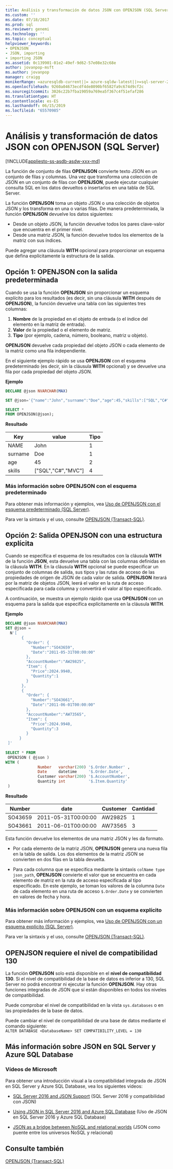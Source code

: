 ```yaml
---
title: Análisis y transformación de datos JSON con OPENJSON (SQL Server) | Microsoft Docs
ms.custom: ''
ms.date: 07/18/2017
ms.prod: sql
ms.reviewer: genemi
ms.technology: ''
ms.topic: conceptual
helpviewer_keywords:
- OPENJSON
- JSON, importing
- importing JSON
ms.assetid: 0c139901-01e2-49ef-9d62-57e08e32c68e
author: jovanpop-msft
ms.author: jovanpop
manager: craigg
monikerRange: =azuresqldb-current||= azure-sqldw-latest||>=sql-server-2016||=sqlallproducts-allversions||>=sql-server-linux-2017||=azuresqldb-mi-current
ms.openlocfilehash: 9260a04673ecdf4de8090bf6582fa9c674d9cf2c
ms.sourcegitcommit: 3026c22b7fba19059a769ea5f367c4f51efaf286
ms.translationtype: HT
ms.contentlocale: es-ES
ms.lasthandoff: 06/15/2019
ms.locfileid: "65570985"
---
```

# <a name="parse-and-transform-json-data-with-openjson-sql-server"></a>Análisis y transformación de datos JSON con OPENJSON (SQL Server)
[!INCLUDE[appliesto-ss-asdb-asdw-xxx-md](../../includes/appliesto-ss-asdb-asdw-xxx-md.md)]

La función de conjunto de filas **OPENJSON** convierte texto JSON en un conjunto de filas y columnas. Una vez que transforma una colección de JSON en un conjunto de filas con **OPENJSON**, puede ejecutar cualquier consulta SQL en los datos devueltos o insertarlos en una tabla de SQL Server. 
  
La función **OPENJSON** toma un objeto JSON o una colección de objetos JSON y los transforma en una o varias filas. De manera predeterminada, la función **OPENJSON** devuelve los datos siguientes:
-   Desde un objeto JSON, la función devuelve todos los pares clave-valor que encuentra en el primer nivel.
-   Desde una matriz JSON, la función devuelve todos los elementos de la matriz con sus índices.  

Puede agregar una cláusula **WITH** opcional para proporcionar un esquema que defina explícitamente la estructura de la salida.  
  
## <a name="option-1---openjson-with-the-default-output"></a>Opción 1: OPENJSON con la salida predeterminada
Cuando se usa la función **OPENJSON** sin proporcionar un esquema explícito para los resultados (es decir, sin una cláusula **WITH** después de **OPENJSON**), la función devuelve una tabla con las siguientes tres columnas:
1.  **Nombre** de la propiedad en el objeto de entrada (o el índice del elemento en la matriz de entrada).
2.  **Valor** de la propiedad o el elemento de matriz.
3.  **Tipo** (por ejemplo, cadena, número, booleano, matriz u objeto).

**OPENJSON** devuelve cada propiedad del objeto JSON o cada elemento de la matriz como una fila independiente.  

En el siguiente ejemplo rápido se usa **OPENJSON** con el esquema predeterminado (es decir, sin la cláusula **WITH** opcional) y se devuelve una fila por cada propiedad del objeto JSON.  

**Ejemplo**

```sql
DECLARE @json NVARCHAR(MAX)

SET @json='{"name":"John","surname":"Doe","age":45,"skills":["SQL","C#","MVC"]}';

SELECT *
FROM OPENJSON(@json);
```  
  
**Resultado**
  
|Key|value|Tipo|  
|---------|-----------|----------|  
|NAME|John|1|  
|surname|Doe|1|  
|age|45|2|  
|skills|["SQL","C#","MVC"]|4|

### <a name="more-info-about-openjson-with-the-default-schema"></a>Más información sobre OPENJSON con el esquema predeterminado

Para obtener más información y ejemplos, vea [Uso de OPENJSON con el esquema predeterminado &#40;SQL Server&#41;](../../relational-databases/json/use-openjson-with-the-default-schema-sql-server.md).

Para ver la sintaxis y el uso, consulte [OPENJSON &#40;Transact-SQL&#41;](../../t-sql/functions/openjson-transact-sql.md). 

## <a name="option-2---openjson-output-with-an-explicit-structure"></a>Opción 2: Salida OPENJSON con una estructura explícita

Cuando se especifica el esquema de los resultados con la cláusula **WITH** de la función **JSON**, esta devuelve una tabla con las columnas definidas en la cláusula **WITH**. En la cláusula **WITH** opcional se puede especificar un conjunto de columnas de salida, sus tipos y las rutas de acceso de las propiedades de origen de JSON de cada valor de salida. **OPENJSON** iterará por la matriz de objetos JSON, leerá el valor en la ruta de acceso especificada para cada columna y convertirá el valor al tipo especificado.  

A continuación, se muestra un ejemplo rápido que usa **OPENJSON** con un esquema para la salida que especifica explícitamente en la cláusula **WITH**.  
  
**Ejemplo**
  
```sql  
DECLARE @json NVARCHAR(MAX)
SET @json =   
  N'[  
       {  
         "Order": {  
           "Number":"SO43659",  
           "Date":"2011-05-31T00:00:00"  
         },  
         "AccountNumber":"AW29825",  
         "Item": {  
           "Price":2024.9940,  
           "Quantity":1  
         }  
       },  
       {  
         "Order": {  
           "Number":"SO43661",  
           "Date":"2011-06-01T00:00:00"  
         },  
         "AccountNumber":"AW73565",  
         "Item": {  
           "Price":2024.9940,  
           "Quantity":3  
         }  
      }  
 ]'  
   
SELECT * FROM  
 OPENJSON ( @json )  
WITH (   
              Number   varchar(200) '$.Order.Number' ,  
              Date     datetime     '$.Order.Date',  
              Customer varchar(200) '$.AccountNumber',  
              Quantity int          '$.Item.Quantity'  
 ) 
```  
  
**Resultado**
  
|Number|date|Customer|Cantidad|  
|------------|----------|--------------|--------------|  
|SO43659|2011-05-31T00:00:00|AW29825|1|  
|SO43661|2011-06-01T00:00:00|AW73565|3|  
  
Esta función devuelve los elementos de una matriz JSON y les da formato.  
  
-   Por cada elemento de la matriz JSON, **OPENJSON** genera una nueva fila en la tabla de salida. Los dos elementos de la matriz JSON se convierten en dos filas en la tabla devuelta.  
  
-   Para cada columna que se especifica mediante la sintaxis `colName type json_path`, **OPENJSON** convierte el valor que se encuentra en cada elemento de matriz en la ruta de acceso especificada al tipo especificado. En este ejemplo, se toman los valores de la columna `Date` de cada elemento en una ruta de acceso `$.Order.Date` y se convierten en valores de fecha y hora.  
  
### <a name="more-info-about-openjson-with-an-explicit-schema"></a>Más información sobre OPENJSON con un esquema explícito

Para obtener más información y ejemplos, vea [Uso de OPENJSON con un esquema explícito &#40;SQL Server&#41;](../../relational-databases/json/use-openjson-with-an-explicit-schema-sql-server.md).

Para ver la sintaxis y el uso, consulte [OPENJSON &#40;Transact-SQL&#41;](../../t-sql/functions/openjson-transact-sql.md).

## <a name="openjson-requires-compatibility-level-130"></a>OPENJSON requiere el nivel de compatibilidad 130

La función **OPENJSON** solo está disponible en el **nivel de compatibilidad 130**. Si el nivel de compatibilidad de la base de datos es inferior a 130, SQL Server no podrá encontrar ni ejecutar la función **OPENJSON**. Hay otras funciones integradas de JSON que sí están disponibles en todos los niveles de compatibilidad.

Puede comprobar el nivel de compatibilidad en la vista `sys.databases` o en las propiedades de la base de datos.

Puede cambiar el nivel de compatibilidad de una base de datos mediante el comando siguiente:   
`ALTER DATABASE <DatabaseName> SET COMPATIBILITY_LEVEL = 130`  

## <a name="learn-more-about-json-in-sql-server-and-azure-sql-database"></a>Más información sobre JSON en SQL Server y Azure SQL Database  
  
### <a name="microsoft-videos"></a>Vídeos de Microsoft

Para obtener una introducción visual a la compatibilidad integrada de JSON en SQL Server y Azure SQL Database, vea los siguientes vídeos:

- [SQL Server 2016 and JSON Support](https://channel9.msdn.com/Shows/Data-Exposed/SQL-Server-2016-and-JSON-Support) (SQL Server 2016 y compatibilidad con JSON)

- [Using JSON in SQL Server 2016 and Azure SQL Database](https://channel9.msdn.com/Shows/Data-Exposed/Using-JSON-in-SQL-Server-2016-and-Azure-SQL-Database) (Uso de JSON en SQL Server 2016 y Azure SQL Database)

- [JSON as a bridge between NoSQL and relational worlds](https://channel9.msdn.com/events/DataDriven/SQLServer2016/JSON-as-a-bridge-betwen-NoSQL-and-relational-worlds) (JSON como puente entre los universos NoSQL y relacional)
  
## <a name="see-also"></a>Consulte también  
 [OPENJSON &#40;Transact-SQL&#41;](../../t-sql/functions/openjson-transact-sql.md)  
  